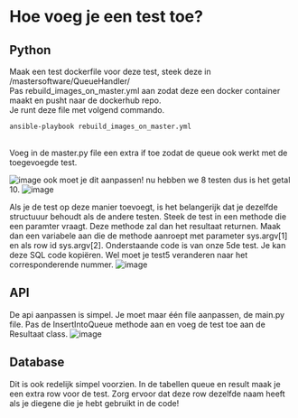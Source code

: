 # Hoe voeg je een test toe?
## Python
Maak een test dockerfile voor deze test, steek deze in /mastersoftware/QueueHandler/
<br>
Pas rebuild_images_on_master.yml aan zodat deze een docker container maakt en pusht naar de dockerhub repo.
<br>
Je runt deze file met volgend commando.

```
ansible-playbook rebuild_images_on_master.yml
```
<br>
Voeg in de master.py file een extra if toe zodat de queue ook werkt met de toegevoegde test.
<br>

![image](https://user-images.githubusercontent.com/78704181/171904799-210cef20-31e7-4adb-b20e-c7727b908295.png)
ook moet je dit aanpassen! nu hebben we 8 testen dus is het getal 10. 
![image](https://user-images.githubusercontent.com/78704181/173246722-6c854ef2-39d2-429a-ae10-c567dc6db5c5.png)


Als je de test op deze manier toevoegt, is het belangerijk dat je dezelfde structuuur behoudt als de andere testen.
Steek de test in een methode die een paramter vraagt. Deze methode zal dan het resultaat returnen.
Maak dan een variabele aan die de methode aanroept met parameter sys.argv[1] en als row id  sys.argv[2].
Onderstaande code is van onze 5de test. Je kan deze SQL code kopiëren. Wel moet je test5 veranderen naar het corresponderende nummer.
![image](https://user-images.githubusercontent.com/78704181/171905272-579ff27e-247a-4dc0-beaf-b425556323f7.png)

## API
De api aanpassen is simpel. Je moet maar één file aanpassen, de main.py file. Pas de InsertIntoQueue methode aan en voeg de test toe aan de Resultaat class.
![image](https://user-images.githubusercontent.com/78704181/171906438-eec63b5a-1c73-48b0-8bb0-2885421ca3e8.png)

## Database
Dit is ook redelijk simpel voorzien. In de tabellen queue en result maak je een extra row voor de test.
Zorg ervoor dat deze row dezelfde naam heeft als je diegene die je hebt gebruikt in de code!
